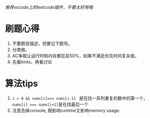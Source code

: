 *推荐vscode上的leetcode插件，不要太好用哦*

# 刷题心得

1. 不要题目描述，但要记下题号。
2. 分类做。
3. AC争取让运行时和内存都在前50%，如果不满足优先时间复杂度。
4. 先看hints，再看讨论

# 算法tips

1. `i > 0 && nums[i]=== nums[i-1] ` 是在找一系列重复的数中的第一个，`nums[i] === nums[i+1]`是在找最后一个
2. 注意去掉console, 既影响runtime又影响memory usage.